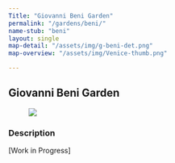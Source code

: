 ```yaml
---
Title: "Giovanni Beni Garden"
permalink: "/gardens/beni/"
name-stub: "beni"
layout: single
map-detail: "/assets/img/g-beni-det.png"
map-overview: "/assets/img/Venice-thumb.png"

---
```


## Giovanni Beni Garden

<figure><img src="/assets/img/g-{{ page.name-stub }}-det.png" class="img-ctr" align="center"/></figure>

### Description

\[Work in Progress\]
